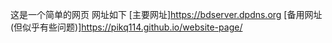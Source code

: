 这是一个简单的网页
网址如下
[主要网址]https://bdserver.dpdns.org
[备用网址(但似乎有些问题)]https://pikq114.github.io/website-page/
